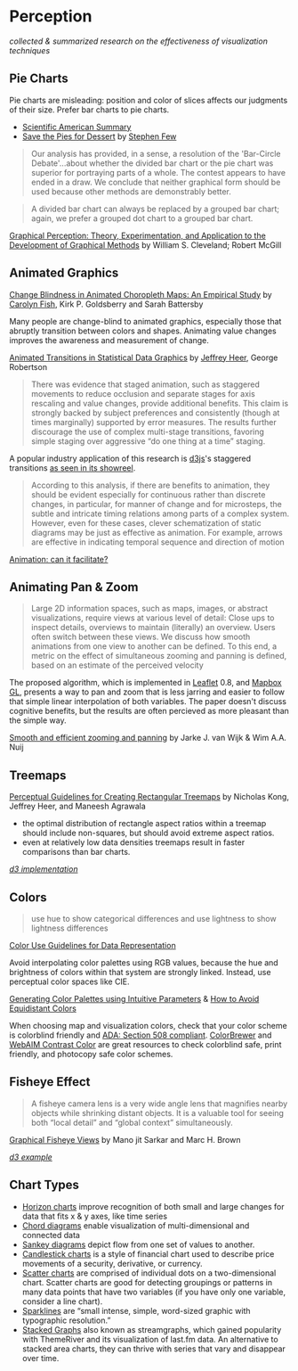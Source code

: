 # Perception

_collected & summarized research on the effectiveness of visualization techniques_

## Pie Charts

Pie charts are misleading: position and color of slices affects our judgments
of their size. Prefer bar charts to pie charts.

* [Scientific American Summary](http://blogs.scientificamerican.com/observations/2011/03/28/infographics-the-great-circle-debate/)
* [Save the Pies for Dessert](http://www.perceptualedge.com/articles/visual_business_intelligence/save_the_pies_for_dessert.pdf) by
  [Stephen Few](http://www.perceptualedge.com/)

> Our analysis has provided, in a sense, a resolution of the 'Bar-Circle Debate'...about whether
> the divided bar chart or the pie chart was superior for portraying parts of a whole.
> The contest appears to have ended in a draw. We conclude that neither graphical form
> should be used because other methods are demonstrably better.

> A divided bar chart can always be replaced by a grouped bar chart; again,
> we prefer a grouped dot chart to a grouped bar chart.

[Graphical Perception: Theory, Experimentation, and Application to the Development of Graphical Methods](http://www.cs.ubc.ca/~tmm/courses/cpsc533c-04-spr/readings/cleveland.pdf) by William S. Cleveland; Robert McGill

## Animated Graphics

[Change Blindness in Animated Choropleth Maps: An Empirical Study](http://thecartofish.com/FishGoldsBatts2011.pdf)
by [Carolyn Fish](https://twitter.com/cartofish), Kirk P. Goldsberry and Sarah Battersby

Many people are change-blind to animated graphics, especially those
that abruptly transition between colors and shapes. Animating value changes
improves the awareness and measurement of change.

[Animated Transitions in Statistical Data Graphics](http://vis.stanford.edu/papers/animated-transitions)
by [Jeffrey Heer](http://homes.cs.washington.edu/~jheer/), George Robertson

> There was evidence that
> staged animation, such as staggered movements to reduce occlusion
> and separate stages for axis rescaling and value changes, provide
> additional benefits. This claim is strongly backed by subject
> preferences and consistently (though at times marginally) supported
> by error measures. The results further discourage the use of complex
> multi-stage transitions, favoring simple staging over aggressive “do
> one thing at a time” staging.

A popular industry application of this research is [d3js](http://d3js.org/)'s
staggered transitions [as seen in its showreel](http://bl.ocks.org/mbostock/3943967).

> According to this analysis, if there are benefits to animation, they should be evident
> especially for continuous rather than discrete changes, in particular, for manner of
> change and for microsteps, the subtle and intricate timing relations among parts of a
> complex system. However, even for these cases, clever schematization of static diagrams
> may be just as effective as animation. For example, arrows are effective in indicating
> temporal sequence and direction of motion

[Animation: can it facilitate?](http://www2.sims.berkeley.edu/courses/is247/f05/readings/Tversky_AnimationFacilitate_IJHCS02.pdf)

## Animating Pan & Zoom

> Large 2D information spaces, such as maps, images, or abstract visualizations,
> require views at various level of detail: Close ups to
> inspect details, overviews to maintain (literally) an overview. Users
> often switch between these views. We discuss how smooth animations
> from one view to another can be defined. To this end, a
> metric on the effect of simultaneous zooming and panning is defined,
> based on an estimate of the perceived velocity

The proposed algorithm, which is implemented in [Leaflet](http://leafletjs.com/) 0.8,
and [Mapbox GL](https://www.mapbox.com/mapbox-gl/), presents a way to pan and
zoom that is less jarring and easier to follow that simple linear interpolation
of both variables. The paper doesn't discuss cognitive benefits, but
the results are often percieved as more pleasant than the simple way.

[Smooth and efficient zooming and panning](http://www.win.tue.nl/~vanwijk/zoompan.pdf) by Jarke J. van Wijk & Wim A.A. Nuij

## Treemaps

[Perceptual Guidelines for Creating Rectangular Treemaps](http://vis.stanford.edu/files/2010-Treemaps-InfoVis.pdf)
by Nicholas Kong, Jeffrey Heer, and Maneesh Agrawala

* the optimal distribution of rectangle aspect ratios within a treemap should include non-squares, but should avoid extreme aspect ratios.
* even at relatively low data densities treemaps result in faster comparisons than
  bar charts.

_[d3 implementation](https://github.com/mbostock/d3/wiki/Treemap-Layout)_

## Colors

> use hue to show categorical differences and use lightness to show
> lightness differences

[Color Use Guidelines for Data Representation](http://www.personal.psu.edu/cab38/Pub_scans/Brewer_1999_Color-Use-Guidelines-ASAproc.pdf)

Avoid interpolating color palettes using RGB values, because the hue
and brightness of colors within that system are strongly linked. Instead,
use perceptual color spaces like CIE.

[Generating Color Palettes using Intuitive Parameters](http://magnaview.nl/documents/MagnaView-M_Wijffelaars-Generating_color_palettes_using_intuitive_parameters.pdf) &
[How to Avoid Equidistant Colors](http://vis4.net/blog/posts/avoid-equidistant-hsv-colors/)

When choosing map and visualization colors, check that your color scheme is colorblind friendly and [ADA: Section 508 compliant](http://www.hhs.gov/web/508/accessiblefiles/checklisthtml.html).  [ColorBrewer](http://colorbrewer2.org/) and [WebAIM Contrast Color](http://webaim.org/resources/contrastchecker/) are great resources to check colorblind safe, print friendly, and photocopy safe color schemes.

## Fisheye Effect

> A fisheye camera lens is a very wide angle lens that magnifies nearby objects while
> shrinking distant objects. It is a valuable tool for seeing both “local detail” and
> “global context” simultaneously.

[Graphical Fisheye Views](ftp://ftp.cs.brown.edu/pub/techreports/93/cs93-40.pdf) by Mano jit Sarkar and Marc H. Brown

_[d3 example](http://bost.ocks.org/mike/fisheye/)_

## Chart Types

* [Horizon charts](http://www.perceptualedge.com/articles/visual_business_intelligence/time_on_the_horizon.pdf) improve recognition of both small and large changes for data that fits x & y axes, like time series
* [Chord diagrams](http://genome.cshlp.org/content/early/2009/06/15/gr.092759.109.full.pdf+html) enable visualization of multi-dimensional and connected data
* [Sankey diagrams](https://en.wikipedia.org/wiki/Sankey_diagram) depict flow from one set of values to another.
* [Candlestick charts](http://en.wikipedia.org/wiki/Candlestick_chart) is a style of financial chart used to describe price movements of a security, derivative, or currency.
* [Scatter charts](https://developers.google.com/chart/image/docs/gallery/scatter_charts) are comprised of individual dots on a two-dimensional chart. Scatter charts are good for detecting groupings or patterns in many data points that have two variables (if you have only one variable, consider a line chart).
* [Sparklines](http://www.edwardtufte.com/bboard/q-and-a-fetch-msg?msg_id=0001OR) are “small intense, simple, word-sized graphic with typographic resolution.”
* [Stacked Graphs](http://www.leebyron.com/else/streamgraph/) also known as streamgraphs, which gained popularity with ThemeRiver and its
  visualization of last.fm data. An alternative to stacked area charts,
  they can thrive with series that vary and disappear over time.
